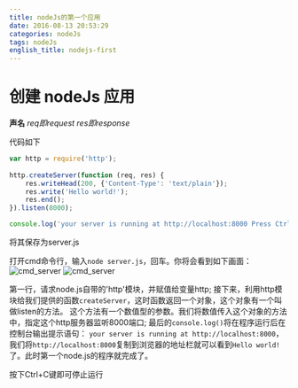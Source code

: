 ```yaml
---
title: nodeJs的第一个应用
date: 2016-08-13 20:53:29
categories: nodeJs
tags: nodeJs
english_title: nodejs-first
---
```

创建 nodeJs 应用
===============

**声名**
_req即request_
_res即response_  

代码如下
```javascript
var http = require('http');
    
http.createServer(function (req, res) {
    res.writeHead(200, {'Content-Type': 'text/plain'});
    res.write('Hello world!');
    res.end();
}).listen(8000);

console.log('your server is running at http://localhost:8000 Press Ctrl+C to stop.');
```

将其保存为server.js

打开cmd命令行，输入`node server.js`，回车。你将会看到如下画面：
![cmd_server][]
![cmd_server][]

第一行，请求node.js自带的'http'模块，并赋值给变量http;
接下来，利用http模块给我们提供的函数`createServer`，这时函数返回一个对象，这个对象有一个叫做listen的方法。
这个方法有一个数值型的参数。我们将数值传入这个对象的方法中，指定这个http服务器监听8000端口;
最后的`console.log()`将在程序运行后在控制台输出提示语句：
`your server is running at http://localhost:8000`，
我们将`http://localhost:8000`复制到浏览器的地址栏就可以看到`Hello world!`了。此时第一个node.js的程序就完成了。

按下Ctrl+C键即可停止运行


[cmd_server]: cmd_server.png "server.js命令行运行"
[browser_server]: browser_server.png "server.js运行结果"
